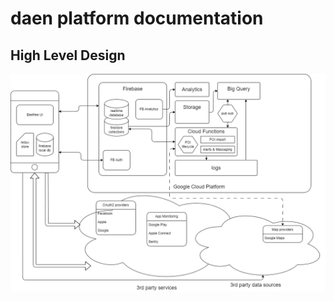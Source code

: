 # daen platform documentation

## High Level Design

![](https://github.com/des-abeilles-et-nous/daen-docs/blob/main/beefree%20HLD.drawio.png)
